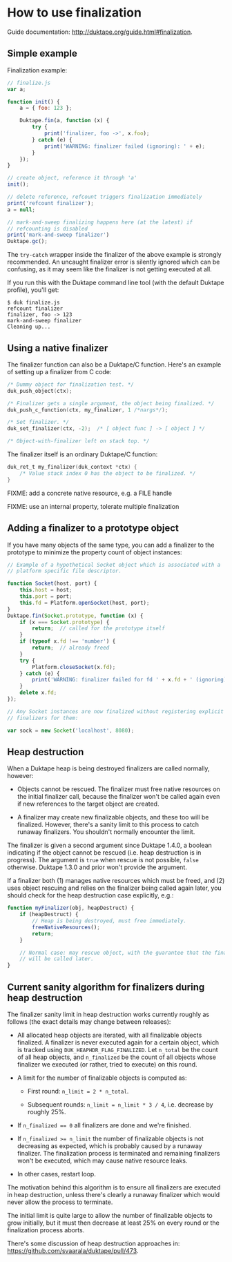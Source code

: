 # How to use finalization

Guide documentation: <http://duktape.org/guide.html#finalization>.

## Simple example

Finalization example:

```js
// finalize.js
var a;

function init() {
    a = { foo: 123 };

    Duktape.fin(a, function (x) {
        try {
            print('finalizer, foo ->', x.foo);
        } catch (e) {
            print('WARNING: finalizer failed (ignoring): ' + e);
        }
    });
}

// create object, reference it through 'a'
init();

// delete reference, refcount triggers finalization immediately
print('refcount finalizer');
a = null;

// mark-and-sweep finalizing happens here (at the latest) if
// refcounting is disabled
print('mark-and-sweep finalizer')
Duktape.gc();
```

The `try-catch` wrapper inside the finalizer of the above example is
strongly recommended.  An uncaught finalizer error is silently ignored
which can be confusing, as it may seem like the finalizer is not
getting executed at all.

If you run this with the Duktape command line tool (with the default
Duktape profile), you'll get:

```
$ duk finalize.js
refcount finalizer
finalizer, foo -> 123
mark-and-sweep finalizer
Cleaning up...
```

## Using a native finalizer

The finalizer function can also be a Duktape/C function.  Here's an example
of setting up a finalizer from C code:

```c
/* Dummy object for finalization test. */
duk_push_object(ctx);

/* Finalizer gets a single argument, the object being finalized. */
duk_push_c_function(ctx, my_finalizer, 1 /*nargs*/);

/* Set finalizer. */
duk_set_finalizer(ctx, -2);  /* [ object func ] -> [ object ] */

/* Object-with-finalizer left on stack top. */
```

The finalizer itself is an ordinary Duktape/C function:

```c
duk_ret_t my_finalizer(duk_context *ctx) {
    /* Value stack index 0 has the object to be finalized. */
}
```

FIXME: add a concrete native resource, e.g. a FILE handle

FIXME: use an internal property, tolerate multiple finalization

## Adding a finalizer to a prototype object

If you have many objects of the same type, you can add a finalizer to the
prototype to minimize the property count of object instances:

```js
// Example of a hypothetical Socket object which is associated with a
// platform specific file descriptor.

function Socket(host, port) {
    this.host = host;
    this.port = port;
    this.fd = Platform.openSocket(host, port);
}
Duktape.fin(Socket.prototype, function (x) {
    if (x === Socket.prototype) {
        return;  // called for the prototype itself
    }
    if (typeof x.fd !== 'number') {
        return;  // already freed
    }
    try {
        Platform.closeSocket(x.fd);
    } catch (e) {
        print('WARNING: finalizer failed for fd ' + x.fd + ' (ignoring): ' + e);
    }
    delete x.fd;
});

// Any Socket instances are now finalized without registering explicit
// finalizers for them:

var sock = new Socket('localhost', 8080);
```

## Heap destruction

When a Duktape heap is being destroyed finalizers are called normally,
however:

* Objects cannot be rescued.  The finalizer must free native resources on
  the initial finalizer call, because the finalizer won't be called again
  even if new references to the target object are created.

* A finalizer may create new finalizable objects, and these too will be
  finalized.  However, there's a sanity limit to this process to catch
  runaway finalizers.  You shouldn't normally encounter the limit.

The finalizer is given a second argument since Duktape 1.4.0, a boolean
indicating if the object cannot be rescued (i.e. heap destruction is in
progress).  The argument is `true` when rescue is not possible, `false`
otherwise.  Duktape 1.3.0 and prior won't provide the argument.

If a finalizer both (1) manages native resources which must be freed, and
(2) uses object rescuing and relies on the finalizer being called again
later, you should check for the heap destruction case explicitly, e.g.:

```js
function myFinalizer(obj, heapDestruct) {
    if (heapDestruct) {
        // Heap is being destroyed, must free immediately.
        freeNativeResources();
        return;
    }

    // Normal case: may rescue object, with the guarantee that the finalizer
    // will be called later.
}
```

## Current sanity algorithm for finalizers during heap destruction

The finalizer sanity limit in heap destruction works currently roughly as
follows (the exact details may change between releases):

* All allocated heap objects are iterated, with all finalizable objects
  finalized.  A finalizer is never executed again for a certain object,
  which is tracked using `DUK_HEAPHDR_FLAG_FINALIZED`.  Let `n_total` be
  the count of all heap objects, and `n_finalized` be the count of all
  objects whose finalizer we executed (or rather, tried to execute) on
  this round.

* A limit for the number of finalizable objects is computed as:

  - First round: `n_limit = 2 * n_total`.

  - Subsequent rounds: `n_limit = n_limit * 3 / 4`, i.e. decrease
    by roughly 25%.

* If `n_finalized == 0` all finalizers are done and we're finished.

* If `n_finalized >= n_limit` the number of finalizable objects is not
  decreasing as expected, which is probably caused by a runaway
  finalizer.  The finalization process is terminated and remaining
  finalizers won't be executed, which may cause native resource leaks.

* In other cases, restart loop.

The motivation behind this algorithm is to ensure all finalizers are
executed in heap destruction, unless there's clearly a runaway finalizer
which would never allow the process to terminate.

The initial limit is quite large to allow the number of finalizable
objects to grow initially, but it must then decrease at least 25% on
every round or the finalization process aborts.

There's some discussion of heap destruction approaches in:
<https://github.com/svaarala/duktape/pull/473>.
